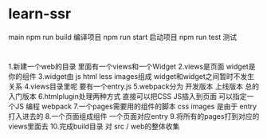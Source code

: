 # learn-ssr
main
npm run build 编译项目
npm run start 启动项目
npm run test 测试


#
1.新建一个web的目录 里面有一个views和一个Widget
2.views是页面 widget是你的组件
3.widget由 js html less images组成 widget和widget之间暂时不发生关系
4.views目录里呢 要有一个entry.js
5.webpack分为 开发版本 上线版本 总的入门版本
6.htmlplugin处理两种方式 直接可以把CSS JS插入到页面 可以指定一个JS 编程 webpack
7.一个pages需要用的组件的脚本 css images 是由于 entry打入进去的
8.一个页面组成组件  一个页面对应entry
9.将所有的pages打到对应的views里面去
10.完成build目录 对 src / web的整体收集